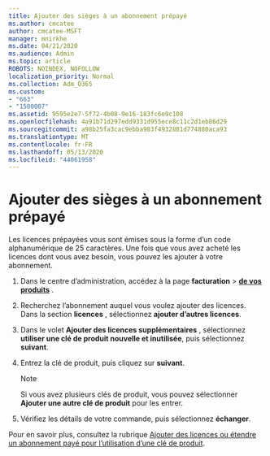 ```yaml
---
title: Ajouter des sièges à un abonnement prépayé
ms.author: cmcatee
author: cmcatee-MSFT
manager: mnirkhe
ms.date: 04/21/2020
ms.audience: Admin
ms.topic: article
ROBOTS: NOINDEX, NOFOLLOW
localization_priority: Normal
ms.collection: Adm_O365
ms.custom:
- "663"
- "1500007"
ms.assetid: 9595e2e7-5f72-4b08-9e16-183fc6e9c108
ms.openlocfilehash: 4a91b71d297edd9331d955ece8c11c2d1eb86d29
ms.sourcegitcommit: a98b25fa3cac9ebba983f4932881d774880aca93
ms.translationtype: MT
ms.contentlocale: fr-FR
ms.lasthandoff: 05/13/2020
ms.locfileid: "44061958"
---
```

# <a name="add-seats-to-a-prepaid-subscription"></a>Ajouter des sièges à un abonnement prépayé

Les licences prépayées vous sont émises sous la forme d’un code alphanumérique de 25 caractères. Une fois que vous avez acheté les licences dont vous avez besoin, vous pouvez les ajouter à votre abonnement. 

1. Dans le centre d’administration, accédez à la page **facturation**  >  **[de vos produits](https://go.microsoft.com/fwlink/p/?linkid=842054)** .

2. Recherchez l’abonnement auquel vous voulez ajouter des licences. Dans la section **licences** , sélectionnez **ajouter d’autres licences**.

3. Dans le volet **Ajouter des licences supplémentaires** , sélectionnez **utiliser une clé de produit nouvelle et inutilisée**, puis sélectionnez **suivant**.

4. Entrez la clé de produit, puis cliquez sur **suivant**.

    > [!NOTE]
    > Si vous avez plusieurs clés de produit, vous pouvez sélectionner **Ajouter une autre clé de produit** pour les entrer.

5. Vérifiez les détails de votre commande, puis sélectionnez **échanger**.

Pour en savoir plus, consultez la rubrique [Ajouter des licences ou étendre un abonnement payé pour l’utilisation d’une clé de produit](https://docs.microsoft.com/office365/admin/misc/add-licenses-using-product-key).